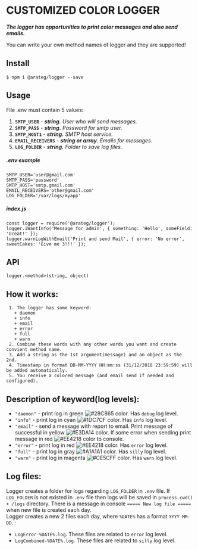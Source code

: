 CUSTOMIZED COLOR LOGGER
===
***The logger has opportunities to print color messages and also send emails.***

You can write your own method names of logger and they are supported!  
## Install 
```light block 
$ npm i @arateg/logger --save
```

## Usage
File .env must contain 5 values: 
  1. **`SMTP_USER`** - ***string.*** *User who will send messages.*
  2. **`SMTP_PASS`** - ***string.*** *Password for smtp user.*
  3. **`SMTP_HOST1`** - ***string.*** *SMTP host service.*
  4. **`EMAIL_RECEIVERS`** - ***string or array.*** *Emails for messages.*
  5. **`LOG_FOLDER`** - ***string.*** *Folder to save log files.*


##### ***.env*** example
```light block 
SMTP_USER='user@gmail.com'
SMTP_PASS='password'
SMTP_HOST='smtp.gmail.com'
EMAIL_RECEIVERS='other@gmail.com'
LOG_FOLDER='/var/logs/myapp'
```
##### ***index.js***
```light block 
const logger = require('@arateg/logger');
logger.iWantInfo('Message for admin', { something: 'Hello', someField: 'Great!' });
logger.warnLogWithEmail('Print and send Mail', { error: 'No error', sweetCakes: 'Give me 3!!!' });
```

## API 
```light block 
logger.<method>(string, object)
```
## How it works:
```light block 
 1. The logger has some keyword:
   + daemon
   + info
   + email
   + error
   + full
   + warn
 2. Combine these words with any other words you want and create convient method name.
 3. Add a string as the 1st argument(message) and an object as the 2nd.
 4. Timestamp in format DD-MM-YYYY HH:mm:ss (31/12/2018 23:59:59) will be added automatically.
 5. You receive a colored message (and email send if needed and configured).
```

## Description of keyword(log levels):
+ `"daemon"` - print log in green ![#28C865](https://placehold.it/10/28C865/000000?text=+) color. Has `debug` log level.
+ `"info"` - print log in cyan ![#1DC7CF](https://placehold.it/10/1DC7CF/000000?text=+) color. Has `info` log level.
+ `"email"` - send a message with report to email. Print message of successful in yellow ![#E3DA14](https://placehold.it/10/E3DA14/000000?text=+) color. If some error when sending print message in red ![#EE4218](https://placehold.it/10/EE4218/000000?text=+) color to console.
+ `"error"` - print log in red ![#EE4218](https://placehold.it/10/EE4218/000000?text=+) color. Has `error` log level.
+ `"full"` - print log in gray ![#A1A1A1](https://placehold.it/10/A1A1A1/000000?text=+) color. Has `silly` log level.
+ `"warn"` - print log in magenta  ![#CE5CFF](https://placehold.it/10/CE5CFF/000000?text=+) color. Has `warn` log level.
  
## Log files:
Logger creates a folder for logs regarding `LOG_FOLDER` in `.env` file.
If `LOG_FOLDER` is not existed in `.env` file then logs will be saved in `process.cwd() + /logs` directory.
There is a message in console `===== New log file =====` when new file is created each day.  
Logger creates a new 2 files each day, where `%DATE%` has a format `YYYY-MM-DD`. :
+ `LogError-%DATE%.log`. These files are related to `error` log level.
+ `LogCombined-%DATE%.log`. These files are related to `silly` log level.
